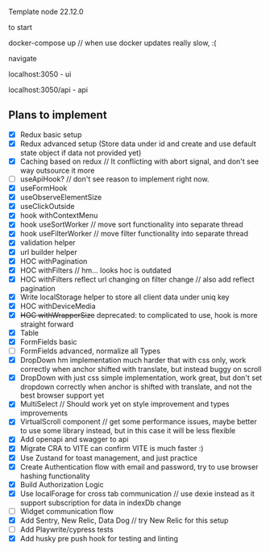 Template
node 22.12.0

to start

docker-compose up
// when use docker updates really slow, :(

navigate

localhost:3050 - ui

localhost:3050/api - api

## Plans to implement

- [x] Redux basic setup
- [x] Redux advanced setup (Store data under id and create and use default state object if data not provided yet)
- [x] Caching based on redux // It conflicting with abort signal, and don't see way outsource it more
- [ ] useApiHook? // don't see reason to implement right now.
- [x] useFormHook
- [x] useObserveElementSize
- [x] useClickOutside
- [x] hook withContextMenu
- [x] hook useSortWorker // move sort functionality into separate thread
- [x] hook useFilterWorker // move filter functionality into separate thread
- [x] validation helper
- [x] url builder helper
- [x] HOC withPagination
- [x] HOC withFilters // hm... looks hoc is outdated
- [x] HOC withFilters reflect url changing on filter change // also add reflect pagination
- [x] Write localStorage helper to store all client data under uniq key
- [x] HOC withDeviceMedia
- [x] ~~HOC withWrapperSize~~ deprecated: to complicated to use, hook is more straight forward
- [x] Table
- [x] FormFields basic
- [ ] FormFields advanced, normalize all Types
- [x] DropDown hm implementation much harder that with css only, work correctly when anchor shifted with translate, but instead buggy on scroll
- [x] DropDown with just css simple implementation, work great, but don't set dropdown correctly when anchor is shifted with translate, and not the best browser support yet
- [x] MultiSelect // Should work yet on style improvement and types improvements
- [x] VirtualScroll component // get some performance issues, maybe better to use some library instead, but in this case it will be less flexible
- [x] Add openapi and swagger to api
- [x] Migrate CRA to VITE can confirm VITE is much faster :)
- [x] Use Zustand for toast management, and just practice
- [x] Create Authentication flow with email and password, try to use browser hashing functionality
- [x] Build Authorization Logic
- [x] Use localForage for cross tab communication // use dexie instead as it support subscription for data in indexDb change
- [ ] Widget communication flow
- [x] Add Sentry, New Relic, Data Dog // try New Relic for this setup
- [ ] Add Playwrite/cypress tests
- [x] Add husky pre push hook for testing and linting
